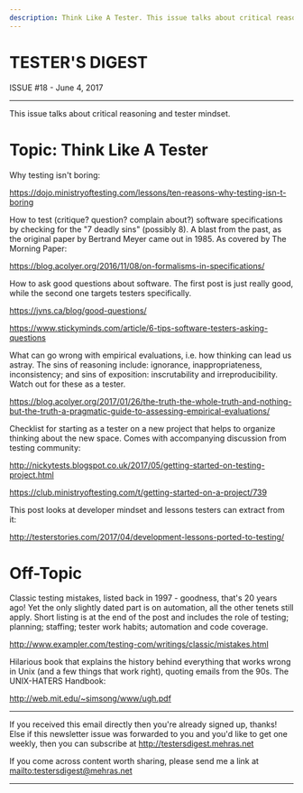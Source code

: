 ```yaml
---
description: Think Like A Tester. This issue talks about critical reasoning and tester mindset.
---
```


TESTER'S DIGEST
===============
ISSUE #18 - June 4, 2017

---

This issue talks about critical reasoning and tester mindset.

Topic: Think Like A Tester
==========================

Why testing isn't boring:

<https://dojo.ministryoftesting.com/lessons/ten-reasons-why-testing-isn-t-boring>

How to test (critique? question? complain about?) software specifications by checking for the "7 deadly sins" (possibly 8). A blast from the past, as the original paper by Bertrand Meyer came out in 1985. As covered by The Morning Paper:

<https://blog.acolyer.org/2016/11/08/on-formalisms-in-specifications/>

How to ask good questions about software. The first post is just really good, while the second one targets testers specifically.

<https://jvns.ca/blog/good-questions/>

<https://www.stickyminds.com/article/6-tips-software-testers-asking-questions>

What can go wrong with empirical evaluations, i.e. how thinking can lead us astray. The sins of reasoning include: ignorance, inappropriateness, inconsistency; and sins of exposition: inscrutability and irreproducibility. Watch out for these as a tester.

<https://blog.acolyer.org/2017/01/26/the-truth-the-whole-truth-and-nothing-but-the-truth-a-pragmatic-guide-to-assessing-empirical-evaluations/>

Checklist for starting as a tester on a new project that helps to organize thinking about the new space. Comes with accompanying discussion from testing community:

<http://nickytests.blogspot.co.uk/2017/05/getting-started-on-testing-project.html>

<https://club.ministryoftesting.com/t/getting-started-on-a-project/739>

This post looks at developer mindset and lessons testers can extract from it:

<http://testerstories.com/2017/04/development-lessons-ported-to-testing/>


Off-Topic
=========

Classic testing mistakes, listed back in 1997 - goodness, that's 20 years ago! Yet the only slightly dated part is on automation, all the other tenets still apply. Short listing is at the end of the post and includes the role of testing; planning; staffing; tester work habits; automation and code coverage.

<http://www.exampler.com/testing-com/writings/classic/mistakes.html>

Hilarious book that explains the history behind everything that works wrong in Unix (and a few things that work right), quoting emails from the 90s. The UNIX-HATERS Handbook:

<http://web.mit.edu/~simsong/www/ugh.pdf>


---

If you received this email directly then you're already signed up, thanks! Else
if this newsletter issue was forwarded to you and you'd like to get one weekly,
then you can subscribe at <http://testersdigest.mehras.net>

If you come across content worth sharing, please send me a link at
<mailto:testersdigest@mehras.net>

---
